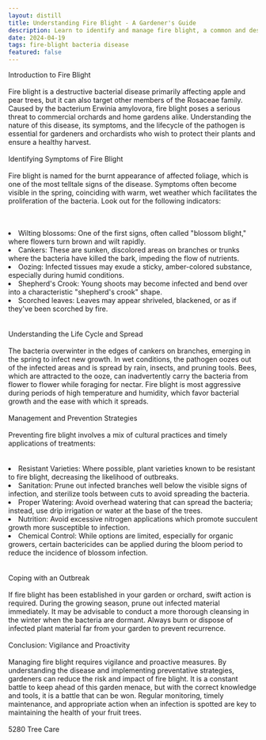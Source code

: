 ```yaml
---
layout: distill
title: Understanding Fire Blight - A Gardener's Guide
description: Learn to identify and manage fire blight, a common and destructive plant disease affecting your garden and orchard.
date: 2024-04-19
tags: fire-blight bacteria disease
featured: false
---
```


Introduction to Fire Blight<br /><br />Fire blight is a destructive bacterial disease primarily affecting apple and pear trees, but it can also target other members of the Rosaceae family. Caused by the bacterium Erwinia amylovora, fire blight poses a serious threat to commercial orchards and home gardens alike. Understanding the nature of this disease, its symptoms, and the lifecycle of the pathogen is essential for gardeners and orchardists who wish to protect their plants and ensure a healthy harvest.<br /><br />Identifying Symptoms of Fire Blight<br /><br />Fire blight is named for the burnt appearance of affected foliage, which is one of the most telltale signs of the disease. Symptoms often become visible in the spring, coinciding with warm, wet weather which facilitates the proliferation of the bacteria. Look out for the following indicators:<br /><br /><br /><li>Wilting blossoms: One of the first signs, often called "blossom blight," where flowers turn brown and wilt rapidly.</li><li>Cankers: These are sunken, discolored areas on branches or trunks where the bacteria have killed the bark, impeding the flow of nutrients.</li><li>Oozing: Infected tissues may exude a sticky, amber-colored substance, especially during humid conditions.</li><li>Shepherd's Crook: Young shoots may become infected and bend over into a characteristic "shepherd's crook" shape.</li><li>Scorched leaves: Leaves may appear shriveled, blackened, or as if they've been scorched by fire.</li><br /><br />Understanding the Life Cycle and Spread<br /><br />The bacteria overwinter in the edges of cankers on branches, emerging in the spring to infect new growth. In wet conditions, the pathogen oozes out of the infected areas and is spread by rain, insects, and pruning tools. Bees, which are attracted to the ooze, can inadvertently carry the bacteria from flower to flower while foraging for nectar. Fire blight is most aggressive during periods of high temperature and humidity, which favor bacterial growth and the ease with which it spreads.<br /><br />Management and Prevention Strategies<br /><br />Preventing fire blight involves a mix of cultural practices and timely applications of treatments:<br /><br /><br /><li>Resistant Varieties: Where possible, plant varieties known to be resistant to fire blight, decreasing the likelihood of outbreaks.</li><li>Sanitation: Prune out infected branches well below the visible signs of infection, and sterilize tools between cuts to avoid spreading the bacteria.</li><li>Proper Watering: Avoid overhead watering that can spread the bacteria; instead, use drip irrigation or water at the base of the trees.</li><li>Nutrition: Avoid excessive nitrogen applications which promote succulent growth more susceptible to infection.</li><li>Chemical Control: While options are limited, especially for organic growers, certain bactericides can be applied during the bloom period to reduce the incidence of blossom infection.</li><br /><br />Coping with an Outbreak<br /><br />If fire blight has been established in your garden or orchard, swift action is required. During the growing season, prune out infected material immediately. It may be advisable to conduct a more thorough cleansing in the winter when the bacteria are dormant. Always burn or dispose of infected plant material far from your garden to prevent recurrence.<br /><br />Conclusion: Vigilance and Proactivity<br /><br />Managing fire blight requires vigilance and proactive measures. By understanding the disease and implementing preventative strategies, gardeners can reduce the risk and impact of fire blight. It is a constant battle to keep ahead of this garden menace, but with the correct knowledge and tools, it is a battle that can be won. Regular monitoring, timely maintenance, and appropriate action when an infection is spotted are key to maintaining the health of your fruit trees.<br /><br />5280 Tree Care
